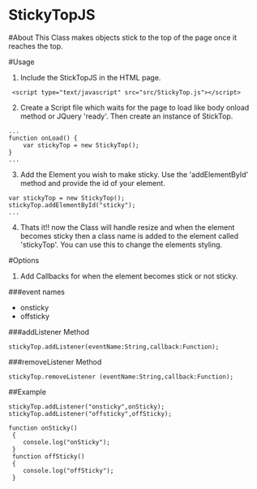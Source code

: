 StickyTopJS
===========
#About
This Class makes objects stick to the top of the page once it reaches the top.  

#Usage

1. Include the StickTopJS in the HTML page.

```
 <script type="text/javascript" src="src/StickyTop.js"></script>
```

2. Create a Script file which waits for the page to load like body onload method or JQuery 'ready'. Then create an instance of StickTop.  
```
...
function onLoad() {
  	var stickyTop = new StickyTop();
}
...
```

3. Add the Element you wish to make sticky. Use the 'addElementById' method and provide the id of your element.

```
var stickyTop = new StickyTop();
stickyTop.addElementById("sticky");
...
```

4. Thats it!! now the Class will handle resize and when the element becomes sticky then a class name is added to the element called 'stickyTop'. You can use this to change the elements styling.

#Options

1. Add Callbacks for when the element becomes stick or not sticky.

###event names 
* onsticky  
* offsticky  

###addListener Method
```
stickyTop.addListener(eventName:String,callback:Function);
```

###removeListener Method
```
stickyTop.removeListener (eventName:String,callback:Function);
```

##Example

```
stickyTop.addListener("onsticky",onSticky);
stickyTop.addListener("offsticky",offSticky);

function onSticky()
 {
 	console.log("onSticky");
 }
 function offSticky()
 {
 	console.log("offSticky");
 }
```
